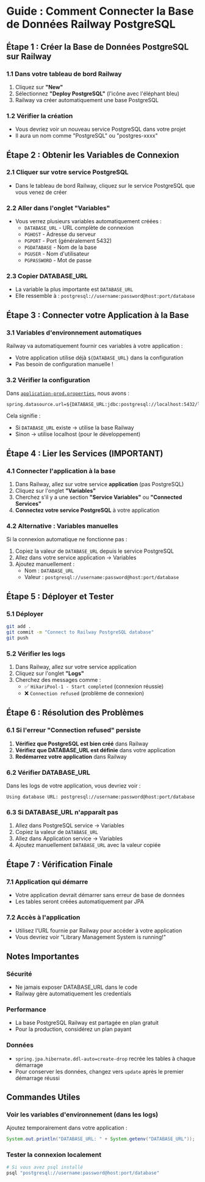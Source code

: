 # Guide : Comment Connecter la Base de Données Railway PostgreSQL

## Étape 1 : Créer la Base de Données PostgreSQL sur Railway

### 1.1 Dans votre tableau de bord Railway
1. Cliquez sur **"New"**
2. Sélectionnez **"Deploy PostgreSQL"** (l'icône avec l'éléphant bleu)
3. Railway va créer automatiquement une base PostgreSQL

### 1.2 Vérifier la création
- Vous devriez voir un nouveau service PostgreSQL dans votre projet
- Il aura un nom comme "PostgreSQL" ou "postgres-xxxx"

## Étape 2 : Obtenir les Variables de Connexion

### 2.1 Cliquer sur votre service PostgreSQL
- Dans le tableau de bord Railway, cliquez sur le service PostgreSQL que vous venez de créer

### 2.2 Aller dans l'onglet "Variables"
- Vous verrez plusieurs variables automatiquement créées :
  - `DATABASE_URL` - URL complète de connexion
  - `PGHOST` - Adresse du serveur
  - `PGPORT` - Port (généralement 5432)
  - `PGDATABASE` - Nom de la base
  - `PGUSER` - Nom d'utilisateur
  - `PGPASSWORD` - Mot de passe

### 2.3 Copier DATABASE_URL
- La variable la plus importante est `DATABASE_URL`
- Elle ressemble à : `postgresql://username:password@host:port/database`

## Étape 3 : Connecter votre Application à la Base

### 3.1 Variables d'environnement automatiques
Railway va automatiquement fournir ces variables à votre application :
- Votre application utilise déjà `${DATABASE_URL}` dans la configuration
- Pas besoin de configuration manuelle !

### 3.2 Vérifier la configuration
Dans [`application-prod.properties`](src/main/resources/application-prod.properties), nous avons :
```properties
spring.datasource.url=${DATABASE_URL:jdbc:postgresql://localhost:5432/library_db}
```

Cela signifie :
- Si `DATABASE_URL` existe → utilise la base Railway
- Sinon → utilise localhost (pour le développement)

## Étape 4 : Lier les Services (IMPORTANT)

### 4.1 Connecter l'application à la base
1. Dans Railway, allez sur votre service **application** (pas PostgreSQL)
2. Cliquez sur l'onglet **"Variables"**
3. Cherchez s'il y a une section **"Service Variables"** ou **"Connected Services"**
4. **Connectez votre service PostgreSQL** à votre application

### 4.2 Alternative : Variables manuelles
Si la connexion automatique ne fonctionne pas :
1. Copiez la valeur de `DATABASE_URL` depuis le service PostgreSQL
2. Allez dans votre service application → Variables
3. Ajoutez manuellement :
   - Nom : `DATABASE_URL`
   - Valeur : `postgresql://username:password@host:port/database`

## Étape 5 : Déployer et Tester

### 5.1 Déployer
```bash
git add .
git commit -m "Connect to Railway PostgreSQL database"
git push
```

### 5.2 Vérifier les logs
1. Dans Railway, allez sur votre service application
2. Cliquez sur l'onglet **"Logs"**
3. Cherchez des messages comme :
   - ✅ `HikariPool-1 - Start completed` (connexion réussie)
   - ❌ `Connection refused` (problème de connexion)

## Étape 6 : Résolution des Problèmes

### 6.1 Si l'erreur "Connection refused" persiste
1. **Vérifiez que PostgreSQL est bien créé** dans Railway
2. **Vérifiez que DATABASE_URL est définie** dans votre application
3. **Redémarrez votre application** dans Railway

### 6.2 Vérifier DATABASE_URL
Dans les logs de votre application, vous devriez voir :
```
Using database URL: postgresql://username:password@host:port/database
```

### 6.3 Si DATABASE_URL n'apparaît pas
1. Allez dans PostgreSQL service → Variables
2. Copiez la valeur de `DATABASE_URL`
3. Allez dans Application service → Variables
4. Ajoutez manuellement `DATABASE_URL` avec la valeur copiée

## Étape 7 : Vérification Finale

### 7.1 Application qui démarre
- Votre application devrait démarrer sans erreur de base de données
- Les tables seront créées automatiquement par JPA

### 7.2 Accès à l'application
- Utilisez l'URL fournie par Railway pour accéder à votre application
- Vous devriez voir "Library Management System is running!"

## Notes Importantes

### Sécurité
- Ne jamais exposer DATABASE_URL dans le code
- Railway gère automatiquement les credentials

### Performance
- La base PostgreSQL Railway est partagée en plan gratuit
- Pour la production, considérez un plan payant

### Données
- `spring.jpa.hibernate.ddl-auto=create-drop` recrée les tables à chaque démarrage
- Pour conserver les données, changez vers `update` après le premier démarrage réussi

## Commandes Utiles

### Voir les variables d'environnement (dans les logs)
Ajoutez temporairement dans votre application :
```java
System.out.println("DATABASE_URL: " + System.getenv("DATABASE_URL"));
```

### Tester la connexion localement
```bash
# Si vous avez psql installé
psql "postgresql://username:password@host:port/database"